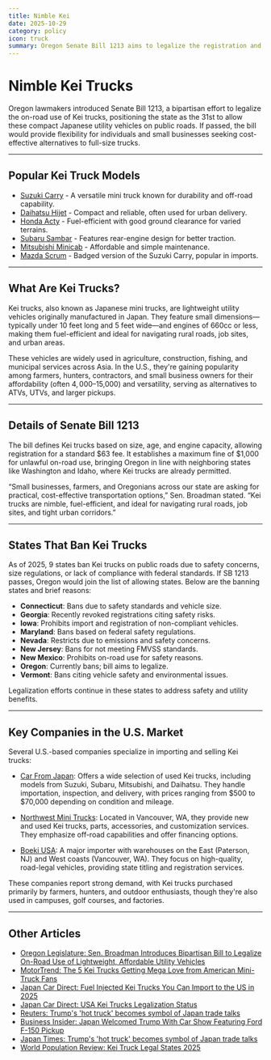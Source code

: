 ```yaml
---
title: Nimble Kei
date: 2025-10-29
category: policy
icon: truck
summary: Oregon Senate Bill 1213 aims to legalize the registration and on-road use of Kei trucks, making Oregon the 31st state to permit these efficient, affordable utility vehicles. The bipartisan bill addresses demand from small businesses and farmers for practical transportation options.
---
```


# Nimble Kei Trucks

Oregon lawmakers introduced Senate Bill 1213, a bipartisan effort to legalize the on-road use of Kei trucks, positioning the state as the 31st to allow these compact Japanese utility vehicles on public roads. If passed, the bill would provide flexibility for individuals and small businesses seeking cost-effective alternatives to full-size trucks.

---

## <i data-lucide="truck"></i> Popular Kei Truck Models

- [Suzuki Carry](https://en.wikipedia.org/wiki/Suzuki_Carry) - A versatile mini truck known for durability and off-road capability.
- [Daihatsu Hijet](https://en.wikipedia.org/wiki/Daihatsu_Hijet) - Compact and reliable, often used for urban delivery.
- [Honda Acty](https://en.wikipedia.org/wiki/Honda_Acty) - Fuel-efficient with good ground clearance for varied terrains.
- [Subaru Sambar](https://en.wikipedia.org/wiki/Subaru_Sambar) - Features rear-engine design for better traction.
- [Mitsubishi Minicab](https://en.wikipedia.org/wiki/Mitsubishi_Minicab) - Affordable and simple maintenance.
- [Mazda Scrum](https://en.wikipedia.org/wiki/Mazda_Scrum) - Badged version of the Suzuki Carry, popular in imports.

---

## What Are Kei Trucks?

Kei trucks, also known as Japanese mini trucks, are lightweight utility vehicles originally manufactured in Japan. They feature small dimensions—typically under 10 feet long and 5 feet wide—and engines of 660cc or less, making them fuel-efficient and ideal for navigating rural roads, job sites, and urban areas.

These vehicles are widely used in agriculture, construction, fishing, and municipal services across Asia. In the U.S., they're gaining popularity among farmers, hunters, contractors, and small business owners for their affordability (often $4,000–$15,000) and versatility, serving as alternatives to ATVs, UTVs, and larger pickups.

---

## <i data-lucide="file-text"></i> Details of Senate Bill 1213

The bill defines Kei trucks based on size, age, and engine capacity, allowing registration for a standard $63 fee. It establishes a maximum fine of $1,000 for unlawful on-road use, bringing Oregon in line with neighboring states like Washington and Idaho, where Kei trucks are already permitted.

“Small businesses, farmers, and Oregonians across our state are asking for practical, cost-effective transportation options,” Sen. Broadman stated. “Kei trucks are nimble, fuel-efficient, and ideal for navigating rural roads, job sites, and tight urban corridors.”

---

## <i data-lucide="ban"></i> States That Ban Kei Trucks

As of 2025, 9 states ban Kei trucks on public roads due to safety concerns, size regulations, or lack of compliance with federal standards. If SB 1213 passes, Oregon would join the list of allowing states. Below are the banning states and brief reasons:

- **Connecticut**: Bans due to safety standards and vehicle size.
- **Georgia**: Recently revoked registrations citing safety risks.
- **Iowa**: Prohibits import and registration of non-compliant vehicles.
- **Maryland**: Bans based on federal safety regulations.
- **Nevada**: Restricts due to emissions and safety concerns.
- **New Jersey**: Bans for not meeting FMVSS standards.
- **New Mexico**: Prohibits on-road use for safety reasons.
- **Oregon**: Currently bans; bill aims to legalize.
- **Vermont**: Bans citing vehicle safety and environmental issues.

Legalization efforts continue in these states to address safety and utility benefits.

---

## <i data-lucide="building"></i> Key Companies in the U.S. Market

Several U.S.-based companies specialize in importing and selling Kei trucks:

- [Car From Japan](https://carfromjapan.com/tags/kei-trucks-for-sale): Offers a wide selection of used Kei trucks, including models from Suzuki, Subaru, Mitsubishi, and Daihatsu. They handle importation, inspection, and delivery, with prices ranging from $500 to $70,000 depending on condition and mileage.

- [Northwest Mini Trucks](https://www.nwminitrucks.com/): Located in Vancouver, WA, they provide new and used Kei trucks, parts, accessories, and customization services. They emphasize off-road capabilities and offer financing options.

- [Boeki USA](https://www.boekiusa.com/): A major importer with warehouses on the East (Paterson, NJ) and West coasts (Vancouver, WA). They focus on high-quality, road-legal vehicles, providing state titling and registration services.

These companies report strong demand, with Kei trucks purchased primarily by farmers, hunters, and outdoor enthusiasts, though they're also used in campuses, golf courses, and factories.

---

## Other Articles

- [Oregon Legislature: Sen. Broadman Introduces Bipartisan Bill to Legalize On-Road Use of Lightweight, Affordable Utility Vehicles](https://www.oregonlegislature.gov/broadman/PressReleases/Sen.%20Broadman%20Introduces%20Bipartisan%20Bill%20to%20Legalize%20On-Road%20Use%20of%20Lightweight,%20Affordable%20Utility%20Vehicles.pdf)
- [MotorTrend: The 5 Kei Trucks Getting Mega Love from American Mini-Truck Fans](https://www.motortrend.com/features/kei-trucks)
- [Japan Car Direct: Fuel Injected Kei Trucks You Can Import to the US in 2025](https://www.japancardirect.com/blog/fuel-injected-kei-trucks-you-can-import-to-the-us-in-2025/)
- [Japan Car Direct: USA Kei Trucks Legalization Status](https://www.japancardirect.com/blog/usa-kei-trucks-legalization-status/)
- [Reuters: Trump's 'hot truck' becomes symbol of Japan trade talks](https://www.reuters.com/world/asia-pacific/trumps-hot-truck-becomes-symbol-japan-trade-talks-2025-10-28/)
- [Business Insider: Japan Welcomed Trump With Car Show Featuring Ford F-150 Pickup](https://www.businessinsider.com/japan-welcome-trump-car-show-ford-f150-pickup-2025-10)
- [Japan Times: Trump's 'hot truck' becomes symbol of Japan trade talks](https://www.japantimes.co.jp/business/2025/10/28/trump-japan-hot-truck/)
- [World Population Review: Kei Truck Legal States 2025](https://worldpopulationreview.com/state-rankings/kei-truck-legal-states)


